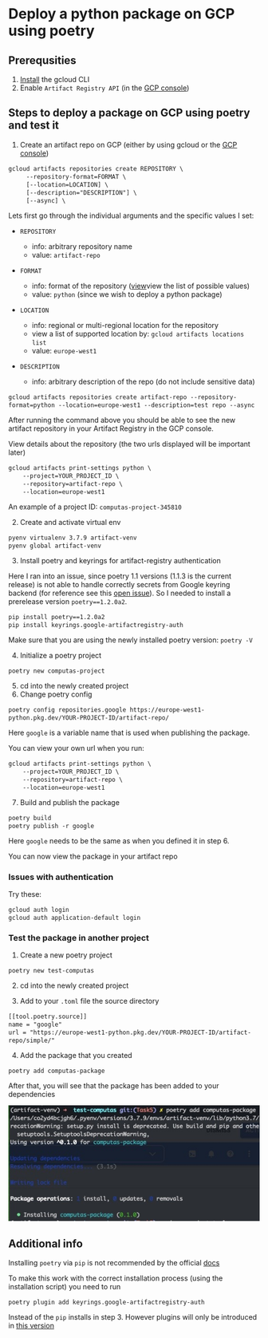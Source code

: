 # Deploy a python package on GCP using poetry

## Prerequsities

1. [Install](https://cloud.google.com/sdk/docs/install-sdk) the gcloud CLI 
2. Enable `Artifact Registry API` (in the [GCP console](https://console.cloud.google.com/))

## Steps to deploy a package on GCP using poetry and test it

1. Create an artifact repo on GCP (either by using gcloud or the [GCP console](https://console.cloud.google.com/))
```
gcloud artifacts repositories create REPOSITORY \
     --repository-format=FORMAT \
     [--location=LOCATION] \
     [--description="DESCRIPTION"] \
     [--async] \
```

Lets first go through the individual arguments and the specific values I set:

- `REPOSITORY`
    - info: arbitrary repository name
    - value: `artifact-repo`
- `FORMAT`
    - info: format of the repository ([view](https://cloud.google.com/artifact-registry/docs/repositories/create-repos#repo-formats)view the list of possible values)
    - value: `python` (since we wish to deploy a python package)
    

- `LOCATION`
    - info: regional or multi-regional location for the repository
    - view a list of supported location by: `gcloud artifacts locations list`
    - value: `europe-west1`
- `DESCRIPTION`
    - info: arbitrary description of the repo (do not include sensitive data)

```
gcloud artifacts repositories create artifact-repo --repository-format=python --location=europe-west1 --description=test repo --async
```

After running the command above you should be able to see the new artifact repository in your Artifact Registry in the GCP console.


View details about the repository (the two urls displayed will be important later)

```
gcloud artifacts print-settings python \
    --project=YOUR_PROJECT_ID \
    --repository=artifact-repo \
    --location=europe-west1
```
An example of a project ID: `computas-project-345810`

2. Create and activate virtual env
```
pyenv virtualenv 3.7.9 artifact-venv
pyenv global artifact-venv
```

3. Install poetry and keyrings for artifact-registry authentication

Here I ran into an issue, since poetry 1.1 versions (1.1.3 is the current release) is not able to handle correctly secrets from Google keyring backend (for reference see this [open issue](https://github.com/GoogleCloudPlatform/artifact-registry-python-tools/issues/17)). So I needed to install a prerelease version `poetry==1.2.0a2`.

```
pip install poetry==1.2.0a2
pip install keyrings.google-artifactregistry-auth
```
Make sure that you are using the newly installed poetry version: `poetry -V`

4. Initialize a poetry project

```
poetry new computas-project
```

5. cd into the newly created project
6. Change poetry config 

```
poetry config repositories.google https://europe-west1-python.pkg.dev/YOUR-PROJECT-ID/artifact-repo/

```
Here `google` is a variable name that is used when publishing the package.

You can view your own url when you run:

```
gcloud artifacts print-settings python \
    --project=YOUR_PROJECT_ID \
    --repository=artifact-repo \
    --location=europe-west1
```

7. Build and publish the package
```
poetry build
poetry publish -r google
```
Here `google` needs to be the same as when you defined it in step 6.


You can now view the package in your artifact repo

### Issues with authentication
Try these:

```
gcloud auth login
gcloud auth application-default login
```

### Test the package in another project
1. Create a new poetry project
```
poetry new test-computas
```
2. cd into the newly created project

3. Add to your `.toml` file the source directory
```
[[tool.poetry.source]]
name = "google"
url = "https://europe-west1-python.pkg.dev/YOUR-PROJECT-ID/artifact-repo/simple/"
```

4. Add the package that you created
```
poetry add computas-package
```

After that, you will see that the package has been added to your dependencies

![Screenshot](./screen.jpg)

## Additional info

Installing `poetry` via `pip` is not recommended by the official [docs](https://python-poetry.org/docs/#installation)

To make this work with the correct installation process (using the installation script) you need to run

```
poetry plugin add keyrings.google-artifactregistry-auth
```
Instead of the `pip` installs in step 3. However plugins will only be introduced in [this version](https://github.com/python-poetry/poetry/releases/tag/1.2.0a1)
